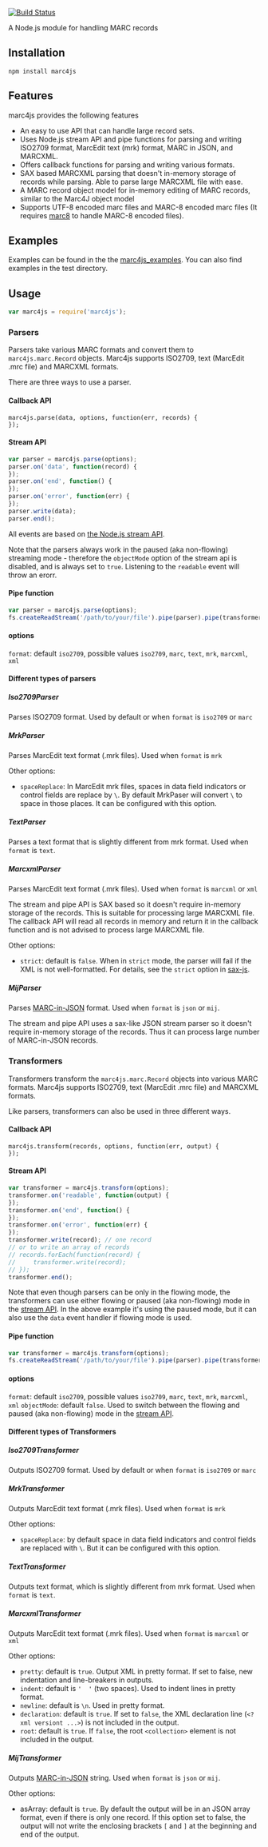 [![Build Status](https://travis-ci.org/jiaola/marc4js.svg?branch=master)](https://travis-ci.org/jiaola/marc4js)

A Node.js module for handling MARC records

## Installation

```
npm install marc4js
```

## Features

marc4js provides the following features

* An easy to use API that can handle large record sets.
* Uses Node.js stream API and pipe functions for parsing and writing ISO2709 format, MarcEdit text (mrk) format, MARC in JSON, and MARCXML.
* Offers callback functions for parsing and writing various formats.
* SAX based MARCXML parsing that doesn't in-memory storage of records while parsing. Able to parse large MARCXML file with ease.
* A MARC record object model for in-memory editing of MARC records, similar to the Marc4J object model
* Supports UTF-8 encoded marc files and MARC-8 encoded marc files (It requires [marc8](https://www.npmjs.com/package/marc8) to handle MARC-8 encoded files).

## Examples

Examples can be found in the the [marc4js_examples](https://github.com/jiaola/marc4js_examples). You can also find
examples in the test directory. 

## Usage

```javascript
var marc4js = require('marc4js');
```

### Parsers

Parsers take various MARC formats and convert them to `marc4js.marc.Record` objects. Marc4js supports ISO2709, text
(MarcEdit .mrc file) and MARCXML formats.

There are three ways to use a parser.

#### Callback API

```
marc4js.parse(data, options, function(err, records) {
});
```

#### Stream API

```javascript
var parser = marc4js.parse(options);
parser.on('data', function(record) {
});
parser.on('end', function() {
});
parser.on('error', function(err) {
});
parser.write(data);
parser.end();
```

All events are based on [the Node.js stream API](http://nodejs.org/api/stream.html).

Note that the parsers always work in the paused (aka non-flowing) streaming mode - therefore the `objectMode` option of
the stream api is disabled, and is always set to `true`. Listening to the `readable` event will throw an erorr.

#### Pipe function

```javascript
var parser = marc4js.parse(options);
fs.createReadStream('/path/to/your/file').pipe(parser).pipe(transformer).pipe(process.stdout);
```

#### options

`format`: default `iso2709`, possible values `iso2709`, `marc`, `text`, `mrk`, `marcxml`, `xml`

#### Different types of parsers

##### Iso2709Parser

Parses ISO2709 format. Used by default or when `format` is `iso2709` or `marc`

##### MrkParser

Parses MarcEdit text format (.mrk files). Used when `format` is `mrk`

Other options:

* `spaceReplace`: In MarcEdit mrk files, spaces in data field indicators or control fields are replace by `\`. By default
MrkPaser will convert `\` to space in those places. It can be configured with this option.

##### TextParser

Parses a text format that is slightly different from mrk format. Used when `format` is `text`.

##### MarcxmlParser

Parses MarcEdit text format (.mrk files). Used when `format` is `marcxml` or `xml`

The stream and pipe API is SAX based so it doesn't require in-memory storage of the records. This is suitable for processing large MARCXML file.
The callback API will read all records in memory and return it in the callback function and is not advised to process large MARCXML file.

Other options:

* `strict`: default is `false`. When in `strict` mode, the parser will fail if the XML is not well-formatted. For details, see the `strict` option in [sax-js](https://github.com/isaacs/sax-js).

##### MijParser

Parses [MARC-in-JSON](https://rossfsinger.com/blog/2010/09/a-proposal-to-serialize-marc-in-json/) format. Used when `format` is `json` or `mij`.

The stream and pipe API uses a sax-like JSON stream parser so it doesn't require in-memory storage of the records. Thus it can process
large number of MARC-in-JSON records.

### Transformers

Transformers transform the `marc4js.marc.Record` objects into various MARC formats. Marc4js supports ISO2709, text
(MarcEdit .mrc file) and MARCXML formats.

Like parsers, transformers can also be used in three different ways.

#### Callback API

```
marc4js.transform(records, options, function(err, output) {
});
```

#### Stream API

```javascript
var transformer = marc4js.transform(options);
transformer.on('readable', function(output) {
});
transformer.on('end', function() {
});
transformer.on('error', function(err) {
});
transformer.write(record); // one record
// or to write an array of records
// records.forEach(function(record) {
//     transformer.write(record);
// });
transformer.end();
```

Note that even though parsers can be only in the flowing mode, the transformers can use either flowing or paused (aka non-flowing) mode in the
[stream API](http://nodejs.org/api/stream.html). In the above example it's using the paused mode, but it can also use the `data` event handler
if flowing mode is used.

#### Pipe function

```javascript
var transformer = marc4js.transform(options);
fs.createReadStream('/path/to/your/file').pipe(parser).pipe(transformer).pipe(process.stdout);
```

#### options

`format`: default `iso2709`, possible values `iso2709`, `marc`, `text`, `mrk`, `marcxml`, `xml`
`objectMode`: default `false`. Used to switch between the flowing and paused (aka non-flowing) mode in the [stream API](http://nodejs.org/api/stream.html).

#### Different types of Transformers

##### Iso2709Transformer

Outputs ISO2709 format. Used by default or when `format` is `iso2709` or `marc`

##### MrkTransformer

Outputs MarcEdit text format (.mrk files). Used when `format` is `mrk`

Other options:

* `spaceReplace`: by default space in data field indicators and control fields are replaced with `\`. But it can be configured with this option.

##### TextTransformer

Outputs text format, which is slightly different from mrk format. Used when `format` is `text`.

##### MarcxmlTransformer

Outputs MarcEdit text format (.mrk files). Used when `format` is `marcxml` or `xml`

Other options:

* `pretty`: default is `true`. Output XML in pretty format. If set to false, new indentation and line-breakers in outputs.
* `indent`: default is `'  '` (two spaces). Used to indent lines in pretty format.
* `newline`: default is `\n`. Used in pretty format.
* `declaration`: default is `true`. If set to `false`, the XML declaration line (`<?xml versiont ...>`) is not included in the output.
* `root`: default is `true`. If `false`, the root `<collection>` element is not included in the output.

##### MijTransformer

Outputs [MARC-in-JSON](https://rossfsinger.com/blog/2010/09/a-proposal-to-serialize-marc-in-json/) string. Used when `format` is `json` or `mij`.

Other options:

* asArray: default is `true`. By default the output will be in an JSON array format, even if there is only one record.
If this option set to false, the output will not write the enclosing brackets `[` and `]` at the beginning and end of the output.


